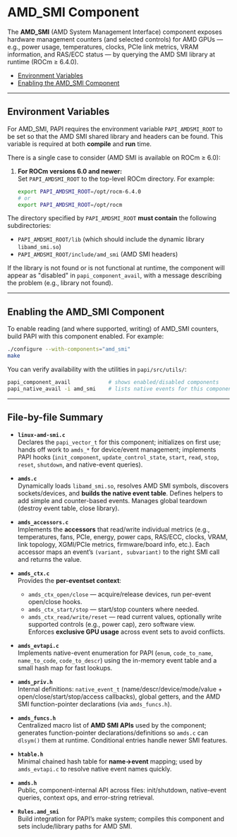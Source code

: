 # AMD_SMI Component

The **AMD_SMI** (AMD System Management Interface) component exposes hardware
management counters (and selected controls) for AMD GPUs — e.g., power usage,
temperatures, clocks, PCIe link metrics, VRAM information, and RAS/ECC status —
by querying the AMD SMI library at runtime (ROCm ≥ 6.4.0).

- [Environment Variables](#environment-variables)
- [Enabling the AMD_SMI Component](#enabling-the-amd_smi-component)

---

## Environment Variables

For AMD_SMI, PAPI requires the environment variable `PAPI_AMDSMI_ROOT` to be set
so that the AMD SMI shared library and headers can be found. This variable is
required at both **compile** and **run** time.

There is a single case to consider (AMD SMI is available on ROCm ≥ 6.0):

1. **For ROCm versions 6.0 and newer:**  
   Set `PAPI_AMDSMI_ROOT` to the top-level ROCm directory. For example:

   ```bash
   export PAPI_AMDSMI_ROOT=/opt/rocm-6.4.0
   # or
   export PAPI_AMDSMI_ROOT=/opt/rocm
   ```

The directory specified by `PAPI_AMDSMI_ROOT` **must contain** the following
subdirectories:

- `PAPI_AMDSMI_ROOT/lib` (which should include the dynamic library `libamd_smi.so`)
- `PAPI_AMDSMI_ROOT/include/amd_smi` (AMD SMI headers)

If the library is not found or is not functional at runtime, the component will
appear as "disabled" in `papi_component_avail`, with a message describing the
problem (e.g., library not found).

---

## Enabling the AMD_SMI Component

To enable reading (and where supported, writing) of AMD_SMI counters, build
PAPI with this component enabled. For example:

```bash
./configure --with-components="amd_smi"
make
```

You can verify availability with the utilities in `papi/src/utils/`:

```bash
papi_component_avail            # shows enabled/disabled components
papi_native_avail -i amd_smi    # lists native events for this component
```

---

## File-by-file Summary

- **`linux-amd-smi.c`**  
  Declares the `papi_vector_t` for this component; initializes on first use; hands off work to `amds_*` for device/event management; implements PAPI hooks (`init_component`, `update_control_state`, `start`, `read`, `stop`, `reset`, `shutdown`, and native-event queries).

- **`amds.c`**  
  Dynamically loads `libamd_smi.so`, resolves AMD SMI symbols, discovers sockets/devices, and **builds the native event table**. Defines helpers to add simple and counter-based events. Manages global teardown (destroy event table, close library).

- **`amds_accessors.c`**  
  Implements the **accessors** that read/write individual metrics (e.g., temperatures, fans, PCIe, energy, power caps, RAS/ECC, clocks, VRAM, link topology, XGMI/PCIe metrics, firmware/board info, etc.). Each accessor maps an event’s `(variant, subvariant)` to the right SMI call and returns the value.

- **`amds_ctx.c`**  
  Provides the **per-eventset context**:

  - `amds_ctx_open/close` — acquire/release devices, run per-event open/close hooks.
  - `amds_ctx_start/stop` — start/stop counters where needed.
  - `amds_ctx_read/write/reset` — read current values, optionally write supported controls (e.g., power cap), zero software view.  
    Enforces **exclusive GPU usage** across event sets to avoid conflicts.

- **`amds_evtapi.c`**  
  Implements native-event enumeration for PAPI (`enum`, `code_to_name`, `name_to_code`, `code_to_descr`) using the in-memory event table and a small hash map for fast lookups.

- **`amds_priv.h`**  
  Internal definitions: `native_event_t` (name/descr/device/mode/value + open/close/start/stop/access callbacks), global getters, and the AMD SMI function-pointer declarations (via `amds_funcs.h`).

- **`amds_funcs.h`**  
  Centralized macro list of **AMD SMI APIs** used by the component; generates function-pointer declarations/definitions so `amds.c` can `dlsym()` them at runtime. Conditional entries handle newer SMI features.

- **`htable.h`**  
  Minimal chained hash table for **name→event** mapping; used by `amds_evtapi.c` to resolve native event names quickly.

- **`amds.h`**  
  Public, component-internal API across files: init/shutdown, native-event queries, context ops, and error-string retrieval.

- **`Rules.amd_smi`**  
  Build integration for PAPI’s make system; compiles this component and sets include/library paths for AMD SMI.
